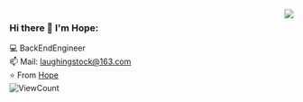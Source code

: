 <img align='right' src="https://github-readme-stats.vercel.app/api?username=AnLaity&show_icons=true&hide_border=true">

### Hi there 👋 I'm Hope:

💻 BackEndEngineer<br>
📫 Mail: laughingstock@163.com<br>
⭐️ From [Hope](https://github.com/GentleBlueWatermelon)<br>
![ViewCount](https://views.whatilearened.today/views/github/GentleBlueWatermelon/GentleBlueWatermelon.svg?cache=remove)


<!--
**AnLaity/AnLaity** is a ✨ _special_ ✨ repository because its `README.md` (this file) appears on your GitHub profile.

Here are some ideas to get you started:

- 🔭 I’m currently working on ...
- 🌱 I’m currently learning ...
- 👯 I’m looking to collaborate on ...
- 🤔 I’m looking for help with ...
- 💬 Ask me about ...
- 📫 How to reach me: ...
- 😄 Pronouns: ...
- ⚡ Fun fact: ...
-->
